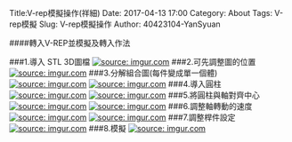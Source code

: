 Title:V-rep模擬操作(祥細)
Date: 2017-04-13 17:00
Category: About
Tags:  V-rep模擬
Slug: V-rep模擬操作
Author: 40423104-YanSyuan



####轉入V-REP並模擬及轉入作法


<!-- PELICAN_END_SUMMARY -->
###1.導入 STL 3D圖檔
<a href="http://imgur.com/byoORo7"><img src="http://i.imgur.com/byoORo7.png" title="source: imgur.com" /></a>
###2.可先調整圖的位置
<a href="http://imgur.com/VW5pBOR"><img src="http://i.imgur.com/VW5pBOR.png" title="source: imgur.com" /></a>
###3.分解組合圖(每件變成單一個體)
<a href="http://imgur.com/12OHaFy"><img src="http://i.imgur.com/12OHaFy.png" title="source: imgur.com" /></a>
<a href="http://imgur.com/Edd28T2"><img src="http://i.imgur.com/Edd28T2.png" title="source: imgur.com" /></a>
###4.導入圓柱
<a href="http://imgur.com/KJMFJQ7"><img src="http://i.imgur.com/KJMFJQ7.png" title="source: imgur.com" /></a>
<a href="http://imgur.com/cXaH1ZH"><img src="http://i.imgur.com/cXaH1ZH.png" title="source: imgur.com" /></a>
###5.將圓柱與軸對齊中心
<a href="http://imgur.com/WGANwBU"><img src="http://i.imgur.com/WGANwBU.png" title="source: imgur.com" /></a>
<a href="http://imgur.com/VmMz0Vo"><img src="http://i.imgur.com/VmMz0Vo.png" title="source: imgur.com" /></a>
###6.調整軸轉動的速度
<a href="http://imgur.com/HGMpJmb"><img src="http://i.imgur.com/HGMpJmb.png" title="source: imgur.com" /></a>
<a href="http://imgur.com/LbXtSgu"><img src="http://i.imgur.com/LbXtSgu.png" title="source: imgur.com" /></a>
###7.調整桿件設定
<a href="http://imgur.com/VmMz0Vo"><img src="http://i.imgur.com/VmMz0Vo.png" title="source: imgur.com" /></a>
###8.模擬
<a href="http://imgur.com/SAORFYj"><img src="http://i.imgur.com/SAORFYj.png" title="source: imgur.com" /></a>
